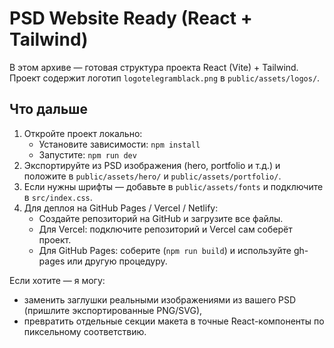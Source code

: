 # PSD Website Ready (React + Tailwind)

В этом архиве — готовая структура проекта React (Vite) + Tailwind. Проект содержит логотип `logotelegramblack.png` в `public/assets/logos/`.


## Что дальше
1. Откройте проект локально:
   - Установите зависимости: `npm install`
   - Запустите: `npm run dev`
2. Экспортируйте из PSD изображения (hero, portfolio и т.д.) и положите в `public/assets/hero/` и `public/assets/portfolio/`.
3. Если нужны шрифты — добавьте в `public/assets/fonts` и подключите в `src/index.css`.
4. Для деплоя на GitHub Pages / Vercel / Netlify:
   - Создайте репозиторий на GitHub и загрузите все файлы.
   - Для Vercel: подключите репозиторий и Vercel сам соберёт проект.
   - Для GitHub Pages: соберите (`npm run build`) и используйте gh-pages или другую процедуру.

Если хотите — я могу:
- заменить заглушки реальными изображениями из вашего PSD (пришлите экспортированные PNG/SVG),
- превратить отдельные секции макета в точные React-компоненты по пиксельному соответствию.
